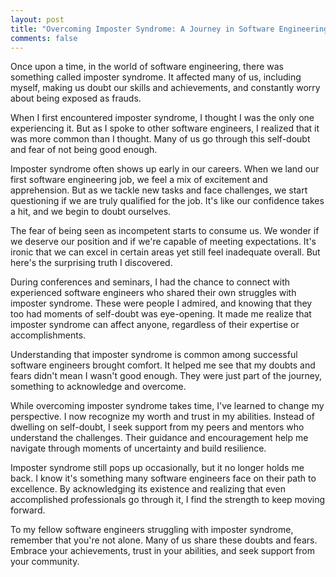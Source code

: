 ```yaml
---
layout: post
title: "Overcoming Imposter Syndrome: A Journey in Software Engineering"
comments: false
---
```


Once upon a time, in the world of software engineering, there was something called imposter syndrome. It affected many of us, including myself, making us doubt our skills and achievements, and constantly worry about being exposed as frauds.

When I first encountered imposter syndrome, I thought I was the only one experiencing it. But as I spoke to other software engineers, I realized that it was more common than I thought. Many of us go through this self-doubt and fear of not being good enough.

Imposter syndrome often shows up early in our careers. When we land our first software engineering job, we feel a mix of excitement and apprehension. But as we tackle new tasks and face challenges, we start questioning if we are truly qualified for the job. It's like our confidence takes a hit, and we begin to doubt ourselves.

The fear of being seen as incompetent starts to consume us. We wonder if we deserve our position and if we're capable of meeting expectations. It's ironic that we can excel in certain areas yet still feel inadequate overall. But here's the surprising truth I discovered.

During conferences and seminars, I had the chance to connect with experienced software engineers who shared their own struggles with imposter syndrome. These were people I admired, and knowing that they too had moments of self-doubt was eye-opening. It made me realize that imposter syndrome can affect anyone, regardless of their expertise or accomplishments.

Understanding that imposter syndrome is common among successful software engineers brought comfort. It helped me see that my doubts and fears didn't mean I wasn't good enough. They were just part of the journey, something to acknowledge and overcome.

While overcoming imposter syndrome takes time, I've learned to change my perspective. I now recognize my worth and trust in my abilities. Instead of dwelling on self-doubt, I seek support from my peers and mentors who understand the challenges. Their guidance and encouragement help me navigate through moments of uncertainty and build resilience.

Imposter syndrome still pops up occasionally, but it no longer holds me back. I know it's something many software engineers face on their path to excellence. By acknowledging its existence and realizing that even accomplished professionals go through it, I find the strength to keep moving forward.

To my fellow software engineers struggling with imposter syndrome, remember that you're not alone. Many of us share these doubts and fears. Embrace your achievements, trust in your abilities, and seek support from your community.